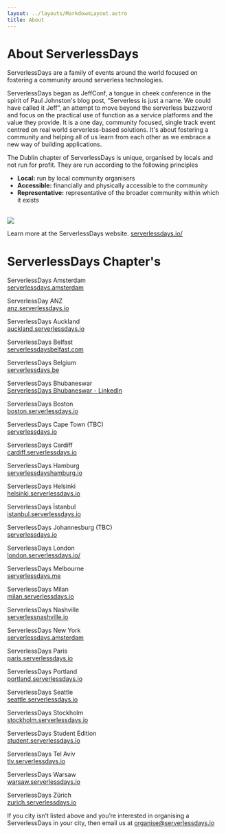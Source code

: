 ```yaml
---
layout: ../layouts/MarkdownLayout.astro
title: About
---
```


# About ServerlessDays

ServerlessDays are a family of events around the world focused on fostering a community around serverless technologies.
          
ServerlessDays began as JeffConf, a tongue in cheek conference in the spirit of Paul Johnston's blog post, 
“Serverless is just a name. We could have called it Jeff”, an attempt to move beyond the serverless buzzword and focus on the 
practical use of function as a service platforms and the value they provide. It is a one day, community focused, 
single track event centred on real world serverless-based solutions. It's about fostering a community and helping all of us learn 
from each other as we embrace a new way of building applications.

The Dublin chapter of ServerlessDays is unique, organised by locals and not run for profit. They are run according to the following principles

<ul>
  <li><b>Local:</b> run by local community organisers</li>
  <li><b>Accessible:</b> financially and physically accessible to the community</li>
  <li><b>Representative:</b> representative of the broader community within which it exists</li>
</ul>
<br />
<div class="container jeff-conf">
    <img src="/jeff-conf.png"/>
</div>

Learn more at the ServerlessDays website. <a target="_blank" href="https://serverlessdays.io/">serverlessdays.io/</a>

# ServerlessDays Chapter's

ServerlessDays Amsterdam<br />
<a target="_blank" href="https://serverlessdays.amsterdam/">serverlessdays.amsterdam</a>

ServerlessDay ANZ<br />
<a target="_blank" href="https://anz.serverlessdays.io/">anz.serverlessdays.io</a> 

ServerlessDays Auckland<br />
<a target="_blank" href="https://auckland.serverlessdays.io/">auckland.serverlessdays.io</a> 

ServerlessDays Belfast<br />
<a target="_blank" href="https://serverlessdaysbelfast.com/">serverlessdaysbelfast.com</a>

ServerlessDays Belgium<br />
<a target="_blank" href="https://serverlessdays.be/">serverlessdays.be</a>

ServerlessDays Bhubaneswar<br />
<a target="_blank" href="https://www.linkedin.com/company/serverlessdays-bhubaneswar/">ServerlessDays Bhubaneswar - LinkedIn</a>

ServerlessDays Boston<br />
<a target="_blank" href="https://boston.serverlessdays.io/">boston.serverlessdays.io</a>

ServerlessDays Cape Town (TBC)<br />
<a target="_blank" href="https://serverlessdays.io/">serverlessdays.io</a> 

ServerlessDays Cardiff<br />
<a target="_blank" href="https://cardiff.serverlessdays.io/">cardiff.serverlessdays.io</a>

ServerlessDays Hamburg<br />
<a target="_blank" href="https://serverlessdayshamburg.io/">serverlessdayshamburg.io</a>

ServerlessDays Helsinki<br />
<a target="_blank" href="https://helsinki.serverlessdays.io/">helsinki.serverlessdays.io</a>

<!-- ServerlessDays Ireland<br />
<a target="_blank" href="https://ireland.serverlessdays.io/">ireland.serverlessdays.io</a> -->

ServerlessDays İstanbul<br />
<a target="_blank" href="https://istanbul.serverlessdays.io/">istanbul.serverlessdays.io</a>

ServerlessDays Johannesburg (TBC)<br />
<a target="_blank" href="https://serverlessdays.io/">serverlessdays.io</a> 

ServerlessDays London<br />
<a target="_blank" href="https://london.serverlessdays.io/">london.serverlessdays.io/</a>

ServerlessDays Melbourne<br />
<a target="_blank" href="https://www.serverlessdays.me/">serverlessdays.me</a>

ServerlessDays Milan<br />
<a target="_blank" href="https://milan.serverlessdays.io/">milan.serverlessdays.io</a>

ServerlessDays Nashville<br />
<a target="_blank" href="https://serverlessnashville.io/">serverlessnashville.io</a>

ServerlessDays New York<br />
<a target="_blank" href="https://serverlessdays.amsterdam/">serverlessdays.amsterdam</a>

ServerlessDays Paris<br />
<a target="_blank" href="https://paris.serverlessdays.io/">paris.serverlessdays.io</a>

ServerlessDays Portland<br />
<a target="_blank" href="https://portland.serverlessdays.io/">portland.serverlessdays.io</a>

ServerlessDays Seattle<br />
<a target="_blank" href="https://seattle.serverlessdays.io/">seattle.serverlessdays.io</a>

ServerlessDays Stockholm<br />
<a target="_blank" href="https://stockholm.serverlessdays.io/">stockholm.serverlessdays.io</a>

ServerlessDays Student Edition<br />
<a target="_blank" href="https://student.serverlessdays.io/">student.serverlessdays.io</a>

ServerlessDays Tel Aviv<br />
<a target="_blank" href="https://tlv.serverlessdays.io/">tlv.serverlessdays.io</a>

ServerlessDays Warsaw<br />
<a target="_blank" href="https://warsaw.serverlessdays.io/">warsaw.serverlessdays.io</a>

ServerlessDays Zürich<br />
<a target="_blank" href="https://zurich.serverlessdays.io/">zurich.serverlessdays.io</a>

If you city isn’t listed above and you’re interested in organising a ServerlessDays in your city, then email us at <a target="_blank" href = "mailto: organise@serverlessdays.io?subject = Setup a ServerlessDays in my City&body=I would like to arrange a ServerlessDays event in my town please send me more details.">organise@serverlessdays.io</a>

<style lang="scss">

  .jeff-conf {
    margin: auto;
    width: 800px;
  }

</style>